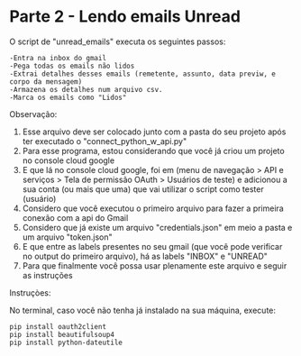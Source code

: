 # Parte 2 - Lendo emails Unread

O script de "unread_emails" executa os seguintes passos:

  	-Entra na inbox do gmail
    -Pega todas os emails não lidos
    -Extrai detalhes desses emails (remetente, assunto, data previw, e corpo da mensagem)
    -Armazena os detalhes num arquivo csv.
    -Marca os emails como "Lidos"

Observação:
1. Esse arquivo deve ser colocado junto com a pasta do seu projeto após ter executado o "connect_python_w_api.py"
2. Para esse programa, estou considerando que você já criou um projeto no console cloud google
3. E que lá no console cloud google, foi em 
(menu de navegação > API e serviços > Tela de permissão OAuth > Usuários de teste) 
e adicionou a sua conta (ou mais que uma) que vai utilizar o script como tester (usuário)
4. Considero que você executou o primeiro arquivo para fazer a primeira conexão com a api do Gmail
5. Considero que já existe um arquivo "credentials.json" em meio a pasta e um arquivo "token.json"
5. E que entre as labels presentes no seu gmail (que você pode verificar no output do primeiro arquivo), há as labels "INBOX" e "UNREAD"
6. Para que finalmente você possa usar plenamente este arquivo e seguir as instruções



Instruçòes:

  No terminal, caso você não tenha já instalado na sua máquina, execute:

    pip install oauth2client
    pip install beautifulsoup4
    pip install python-dateutile

